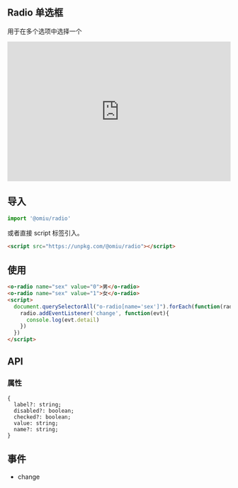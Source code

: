 
## Radio 单选框 

用于在多个选项中选择一个

<iframe height="315" style="width: 100%;" scrolling="no" title="OMIU Radio" src="https://codepen.io/omijs/embed/GRpjapr?height=315&theme-id=dark&default-tab=html,result" frameborder="no" allowtransparency="true" allowfullscreen="true" loading="lazy">
  See the Pen <a href='https://codepen.io/omijs/pen/GRpjapr'>OMIU Radio</a> by OMI
  (<a href='https://codepen.io/omijs'>@omijs</a>) on <a href='https://codepen.io'>CodePen</a>.
</iframe>

## 导入

```js
import '@omiu/radio'
```

或者直接 script 标签引入。


```html
<script src="https://unpkg.com/@omiu/radio"></script>
```

## 使用

```html
<o-radio name="sex" value="0">男</o-radio>
<o-radio name="sex" value="1">女</o-radio>
<script>
  document.querySelectorAll("o-radio[name='sex']").forEach(function(radio){
    radio.addEventListener('change', function(evt){
      console.log(evt.detail)
    })
  })
</script>
```


## API

### 属性

```tsx
{
  label?: string;
  disabled?: boolean;
  checked?: boolean;
  value: string;
  name?: string;
}
```

## 事件

* change
